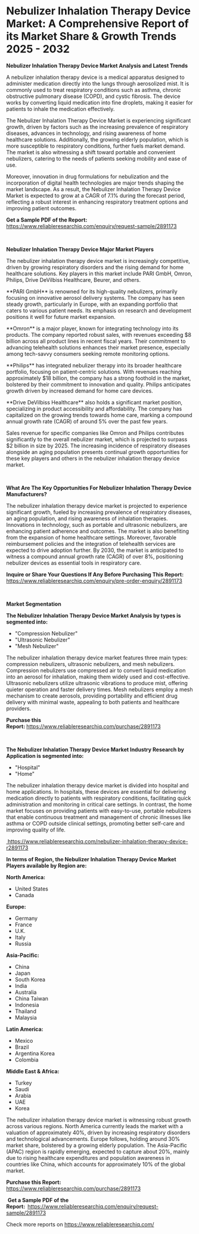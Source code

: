 <p><h1>Nebulizer Inhalation Therapy Device Market: A Comprehensive Report of its Market Share & Growth Trends 2025 - 2032</h1></p><p><strong>Nebulizer Inhalation Therapy Device Market Analysis and Latest Trends</strong></p>
<p><p>A nebulizer inhalation therapy device is a medical apparatus designed to administer medication directly into the lungs through aerosolized mist. It is commonly used to treat respiratory conditions such as asthma, chronic obstructive pulmonary disease (COPD), and cystic fibrosis. The device works by converting liquid medication into fine droplets, making it easier for patients to inhale the medication effectively.</p><p>The Nebulizer Inhalation Therapy Device Market is experiencing significant growth, driven by factors such as the increasing prevalence of respiratory diseases, advances in technology, and rising awareness of home healthcare solutions. Additionally, the growing elderly population, which is more susceptible to respiratory conditions, further fuels market demand. The market is also witnessing a shift toward portable and convenient nebulizers, catering to the needs of patients seeking mobility and ease of use.</p><p>Moreover, innovation in drug formulations for nebulization and the incorporation of digital health technologies are major trends shaping the market landscape. As a result, the Nebulizer Inhalation Therapy Device Market is expected to grow at a CAGR of 7.1% during the forecast period, reflecting a robust interest in enhancing respiratory treatment options and improving patient outcomes.</p></p>
<p><strong>Get a Sample PDF of the Report:&nbsp;</strong> <a href="https://www.reliableresearchiq.com/enquiry/request-sample/2891173?utm_campaign=2455&utm_medium=2&utm_source=Github&utm_content=ia&utm_term=14032025&utm_id=nebulizer-inhalation-therapy-device">https://www.reliableresearchiq.com/enquiry/request-sample/2891173</a></p>
<p>&nbsp;</p>
<p><strong>Nebulizer Inhalation Therapy Device Major Market Players</strong></p>
<p><p>The nebulizer inhalation therapy device market is increasingly competitive, driven by growing respiratory disorders and the rising demand for home healthcare solutions. Key players in this market include PARI GmbH, Omron, Philips, Drive DeVilbiss Healthcare, Beurer, and others.</p><p>**PARI GmbH** is renowned for its high-quality nebulizers, primarily focusing on innovative aerosol delivery systems. The company has seen steady growth, particularly in Europe, with an expanding portfolio that caters to various patient needs. Its emphasis on research and development positions it well for future market expansion.</p><p>**Omron** is a major player, known for integrating technology into its products. The company reported robust sales, with revenues exceeding $8 billion across all product lines in recent fiscal years. Their commitment to advancing telehealth solutions enhances their market presence, especially among tech-savvy consumers seeking remote monitoring options.</p><p>**Philips** has integrated nebulizer therapy into its broader healthcare portfolio, focusing on patient-centric solutions. With revenues reaching approximately $18 billion, the company has a strong foothold in the market, bolstered by their commitment to innovation and quality. Philips anticipates growth driven by increased demand for home care devices.</p><p>**Drive DeVilbiss Healthcare** also holds a significant market position, specializing in product accessibility and affordability. The company has capitalized on the growing trends towards home care, marking a compound annual growth rate (CAGR) of around 5% over the past few years. </p><p>Sales revenue for specific companies like Omron and Philips contributes significantly to the overall nebulizer market, which is projected to surpass $2 billion in size by 2025. The increasing incidence of respiratory diseases alongside an aging population presents continual growth opportunities for these key players and others in the nebulizer inhalation therapy device market.</p></p>
<p>&nbsp;</p>
<p><strong>What Are The Key Opportunities For Nebulizer Inhalation Therapy Device Manufacturers?</strong></p>
<p><p>The nebulizer inhalation therapy device market is projected to experience significant growth, fueled by increasing prevalence of respiratory diseases, an aging population, and rising awareness of inhalation therapies. Innovations in technology, such as portable and ultrasonic nebulizers, are enhancing patient adherence and outcomes. The market is also benefiting from the expansion of home healthcare settings. Moreover, favorable reimbursement policies and the integration of telehealth services are expected to drive adoption further. By 2030, the market is anticipated to witness a compound annual growth rate (CAGR) of over 8%, positioning nebulizer devices as essential tools in respiratory care.</p></p>
<p><strong>Inquire or Share Your Questions If Any Before Purchasing This Report:</strong> <a href="https://www.reliableresearchiq.com/enquiry/pre-order-enquiry/2891173?utm_campaign=2455&utm_medium=2&utm_source=Github&utm_content=ia&utm_term=14032025&utm_id=nebulizer-inhalation-therapy-device">https://www.reliableresearchiq.com/enquiry/pre-order-enquiry/2891173</a></p>
<p>&nbsp;</p>
<p><strong>Market Segmentation</strong></p>
<p><strong>The Nebulizer Inhalation Therapy Device Market Analysis by types is segmented into:</strong></p>
<p><ul><li>"Compression Nebulizer"</li><li>"Ultrasonic Nebulizer"</li><li>"Mesh Nebulizer"</li></ul></p>
<p><p>The nebulizer inhalation therapy device market features three main types: compression nebulizers, ultrasonic nebulizers, and mesh nebulizers. Compression nebulizers use compressed air to convert liquid medication into an aerosol for inhalation, making them widely used and cost-effective. Ultrasonic nebulizers utilize ultrasonic vibrations to produce mist, offering quieter operation and faster delivery times. Mesh nebulizers employ a mesh mechanism to create aerosols, providing portability and efficient drug delivery with minimal waste, appealing to both patients and healthcare providers.</p></p>
<p><strong>Purchase this Report:&nbsp;</strong><a href="https://www.reliableresearchiq.com/purchase/2891173?utm_campaign=2455&utm_medium=2&utm_source=Github&utm_content=ia&utm_term=14032025&utm_id=nebulizer-inhalation-therapy-device">https://www.reliableresearchiq.com/purchase/2891173</a></p>
<p>&nbsp;</p>
<p><strong>The Nebulizer Inhalation Therapy Device Market Industry Research by Application is segmented into:</strong></p>
<p><ul><li>"Hospital"</li><li>"Home"</li></ul></p>
<p><p>The nebulizer inhalation therapy device market is divided into hospital and home applications. In hospitals, these devices are essential for delivering medication directly to patients with respiratory conditions, facilitating quick administration and monitoring in critical care settings. In contrast, the home market focuses on providing patients with easy-to-use, portable nebulizers that enable continuous treatment and management of chronic illnesses like asthma or COPD outside clinical settings, promoting better self-care and improving quality of life.</p></p>
<p><a href="https://www.reliableresearchiq.com/nebulizer-inhalation-therapy-device-r2891173?utm_campaign=2455&utm_medium=2&utm_source=Github&utm_content=ia&utm_term=14032025&utm_id=nebulizer-inhalation-therapy-device">&nbsp;https://www.reliableresearchiq.com/nebulizer-inhalation-therapy-device-r2891173</a></p>
<p><strong>In terms of Region, the Nebulizer Inhalation Therapy Device Market Players available by Region are:</strong></p>
<p>
    <p> <strong> North America: </strong>
        <ul>
            <li>United States</li>
            <li>Canada</li>
        </ul>
        </p> 
    <p> <strong> Europe: </strong>
        <ul>
            <li>Germany</li>
            <li>France</li>
            <li>U.K.</li>
            <li>Italy</li>
            <li>Russia</li>
        </ul>
        </p> 
    <p> <strong> Asia-Pacific: </strong>
        <ul>
            <li>China</li>
            <li>Japan</li>
            <li>South Korea</li>
            <li>India</li>
            <li>Australia</li>
            <li>China Taiwan</li>
            <li>Indonesia</li>
            <li>Thailand</li>
            <li>Malaysia</li>
        </ul>
        </p> 
    <p> <strong> Latin America: </strong>
        <ul>
            <li>Mexico</li>
            <li>Brazil</li>
            <li>Argentina Korea</li>
            <li>Colombia</li>
        </ul>
        </p> 
    <p> <strong> Middle East & Africa: </strong>
        <ul>
            <li>Turkey</li>
            <li>Saudi</li>
            <li>Arabia</li>
            <li>UAE</li>
            <li>Korea</li>
        </ul>
    </p>
    </p>
<p><p>The nebulizer inhalation therapy device market is witnessing robust growth across various regions. North America currently leads the market with a valuation of approximately 40%, driven by increasing respiratory disorders and technological advancements. Europe follows, holding around 30% market share, bolstered by a growing elderly population. The Asia-Pacific (APAC) region is rapidly emerging, expected to capture about 20%, mainly due to rising healthcare expenditures and population awareness in countries like China, which accounts for approximately 10% of the global market.</p></p>
<p><strong>Purchase this Report: </strong><a href="https://www.reliableresearchiq.com/purchase/2891173?utm_campaign=2455&utm_medium=2&utm_source=Github&utm_content=ia&utm_term=14032025&utm_id=nebulizer-inhalation-therapy-device">https://www.reliableresearchiq.com/purchase/2891173</a></p>
<p>&nbsp;<strong>Get a Sample PDF of the Report:&nbsp;&nbsp;</strong><a href="https://www.reliableresearchiq.com/enquiry/request-sample/2891173?utm_campaign=2455&utm_medium=2&utm_source=Github&utm_content=ia&utm_term=14032025&utm_id=nebulizer-inhalation-therapy-device">https://www.reliableresearchiq.com/enquiry/request-sample/2891173</a></p>
<p><strong></strong></p>
<p>Check more reports on <a href="https://www.reliableresearchiq.com/?utm_campaign=2455&utm_medium=2&utm_source=Github&utm_content=ia&utm_term=14032025&utm_id=nebulizer-inhalation-therapy-device">https://www.reliableresearchiq.com/</a></p>